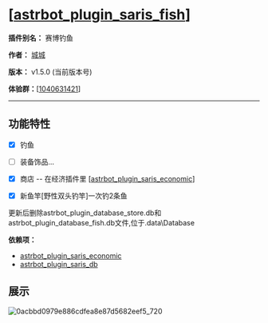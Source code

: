 
  

# [[astrbot_plugin_saris_fish](https://github.com/chengcheng0325/astrbot_plugin_saris_fish)]

  

**插件别名：** 赛博钓鱼

  

**作者：** [城城](https://github.com/chengcheng0325)

  

**版本：** v1.5.0 (当前版本号)

**体验群：**[[1040631421](https://qm.qq.com/q/e5NwA7IdHO)]

---

  

## 功能特性

  

- [x] 钓鱼 

- [ ] 装备饰品...

- [x] 商店 -- 在经济插件里 [[astrbot_plugin_saris_economic](https://github.com/chengcheng0325/astrbot_plugin_saris_economic)]

- [x] 新鱼竿[野性双头钓竿]一次钓2条鱼

更新后删除astrbot_plugin_database_store.db和astrbot_plugin_database_fish.db文件,位于.data\Database

**依赖项：**

  
* [astrbot_plugin_saris_economic](https://github.com/chengcheng0325/astrbot_plugin_saris_economic)
* [astrbot_plugin_saris_db](https://github.com/chengcheng0325/astrbot_plugin_saris_db)

  

## 展示
![0acbbd0979e886cdfea8e87d5682eef5_720](https://github.com/user-attachments/assets/be5729ad-1909-498d-888a-e6dc1e22fe4e)

  
